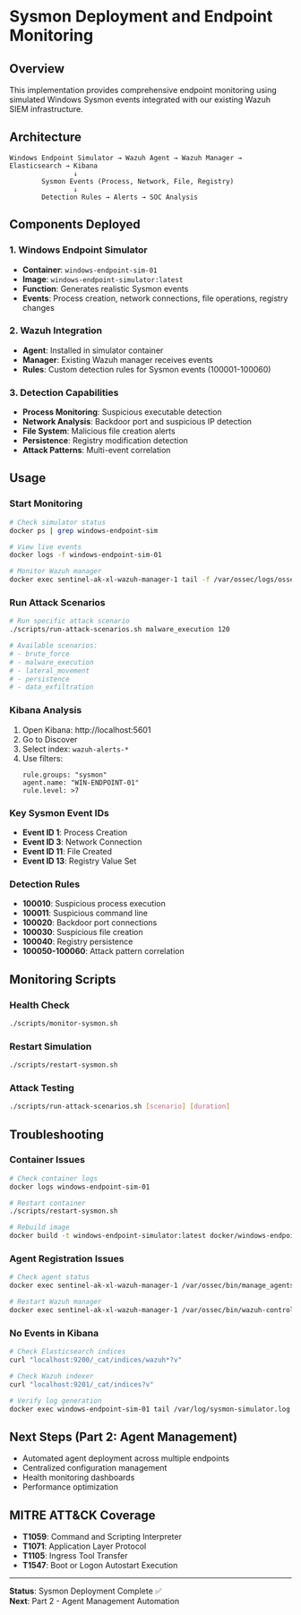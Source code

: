 # Sysmon Deployment and Endpoint Monitoring

## Overview
This implementation provides comprehensive endpoint monitoring using simulated Windows Sysmon events integrated with our existing Wazuh SIEM infrastructure.

## Architecture

```
Windows Endpoint Simulator → Wazuh Agent → Wazuh Manager → Elasticsearch → Kibana
                ↓
        Sysmon Events (Process, Network, File, Registry)
                ↓
        Detection Rules → Alerts → SOC Analysis
```

## Components Deployed

### 1. Windows Endpoint Simulator
- **Container**: `windows-endpoint-sim-01`
- **Image**: `windows-endpoint-simulator:latest`
- **Function**: Generates realistic Sysmon events
- **Events**: Process creation, network connections, file operations, registry changes

### 2. Wazuh Integration
- **Agent**: Installed in simulator container
- **Manager**: Existing Wazuh manager receives events
- **Rules**: Custom detection rules for Sysmon events (100001-100060)

### 3. Detection Capabilities
- **Process Monitoring**: Suspicious executable detection
- **Network Analysis**: Backdoor port and suspicious IP detection
- **File System**: Malicious file creation alerts
- **Persistence**: Registry modification detection
- **Attack Patterns**: Multi-event correlation

## Usage

### Start Monitoring
```bash
# Check simulator status
docker ps | grep windows-endpoint-sim

# View live events
docker logs -f windows-endpoint-sim-01

# Monitor Wazuh manager
docker exec sentinel-ak-xl-wazuh-manager-1 tail -f /var/ossec/logs/ossec.log
```

### Run Attack Scenarios
```bash
# Run specific attack scenario
./scripts/run-attack-scenarios.sh malware_execution 120

# Available scenarios:
# - brute_force
# - malware_execution  
# - lateral_movement
# - persistence
# - data_exfiltration
```

### Kibana Analysis
1. Open Kibana: http://localhost:5601
2. Go to Discover
3. Select index: `wazuh-alerts-*`
4. Use filters:
   ```
   rule.groups: "sysmon"
   agent.name: "WIN-ENDPOINT-01"
   rule.level: >7
   ```

### Key Sysmon Event IDs
- **Event ID 1**: Process Creation
- **Event ID 3**: Network Connection
- **Event ID 11**: File Created
- **Event ID 13**: Registry Value Set

### Detection Rules
- **100010**: Suspicious process execution
- **100011**: Suspicious command line
- **100020**: Backdoor port connections
- **100030**: Suspicious file creation
- **100040**: Registry persistence
- **100050-100060**: Attack pattern correlation

## Monitoring Scripts

### Health Check
```bash
./scripts/monitor-sysmon.sh
```

### Restart Simulation
```bash
./scripts/restart-sysmon.sh
```

### Attack Testing
```bash
./scripts/run-attack-scenarios.sh [scenario] [duration]
```

## Troubleshooting

### Container Issues
```bash
# Check container logs
docker logs windows-endpoint-sim-01

# Restart container
./scripts/restart-sysmon.sh

# Rebuild image
docker build -t windows-endpoint-simulator:latest docker/windows-endpoint/
```

### Agent Registration Issues
```bash
# Check agent status
docker exec sentinel-ak-xl-wazuh-manager-1 /var/ossec/bin/manage_agents -l

# Restart Wazuh manager
docker exec sentinel-ak-xl-wazuh-manager-1 /var/ossec/bin/wazuh-control restart
```

### No Events in Kibana
```bash
# Check Elasticsearch indices
curl "localhost:9200/_cat/indices/wazuh*?v"

# Check Wazuh indexer
curl "localhost:9201/_cat/indices?v"

# Verify log generation
docker exec windows-endpoint-sim-01 tail /var/log/sysmon-simulator.log
```

## Next Steps (Part 2: Agent Management)
- Automated agent deployment across multiple endpoints
- Centralized configuration management
- Health monitoring dashboards
- Performance optimization

## MITRE ATT&CK Coverage
- **T1059**: Command and Scripting Interpreter
- **T1071**: Application Layer Protocol  
- **T1105**: Ingress Tool Transfer
- **T1547**: Boot or Logon Autostart Execution

---

**Status**: Sysmon Deployment Complete ✅  
**Next**: Part 2 - Agent Management Automation
